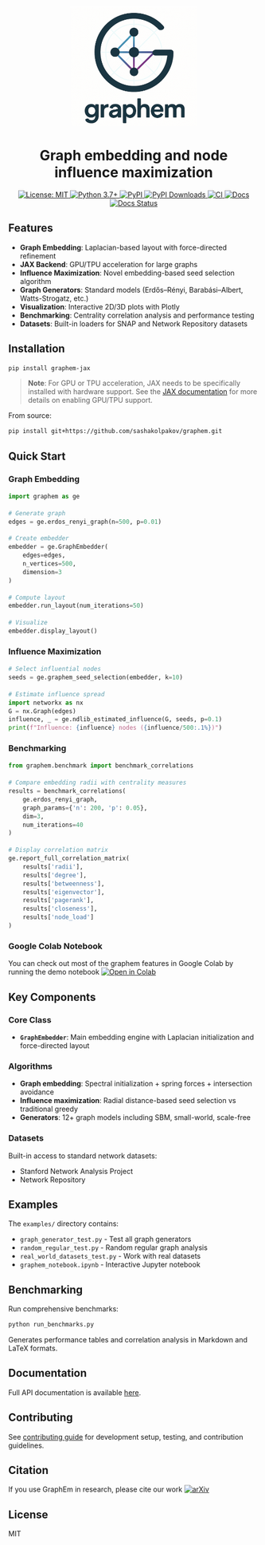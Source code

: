 <p align="center">
  <img src="docs/logo.png" alt="graphem logo" height="240"/>
</p>

<h1 align="center">Graph embedding and node influence maximization</h1>

<p align="center">
  <a href="https://opensource.org/licenses/MIT">
    <img src="https://img.shields.io/badge/License-MIT-blue.svg" alt="License: MIT"/>
  </a>
  <a href="https://www.python.org/downloads/">
    <img src="https://img.shields.io/badge/python-3.7+-blue.svg" alt="Python 3.7+"/>
  </a>
  <a href="https://pypi.org/project/graphem-jax/">
    <img src="https://img.shields.io/pypi/v/graphem-jax.svg" alt="PyPI"/>
  </a>
  <a href="https://pepy.tech/projects/graphem-jax">
    <img src="https://static.pepy.tech/badge/graphem-jax" alt="PyPI Downloads">
  </a>
  <a href="https://github.com/sashakolpakov/graphem/actions/workflows/pylint.yml">
    <img src="https://img.shields.io/github/actions/workflow/status/sashakolpakov/graphem/pylint.yml?branch=main&label=CI&logo=github" alt="CI"/>
  </a>
  <a href="https://github.com/sashakolpakov/graphem/actions/workflows/deploy_docs.yml">
    <img src="https://img.shields.io/github/actions/workflow/status/sashakolpakov/graphem/deploy_docs.yml?branch=main&label=Docs&logo=github" alt="Docs"/>
  </a>
  <a href="https://sashakolpakov.github.io/graphem/">
    <img src="https://img.shields.io/website-up-down-green-red/https/sashakolpakov.github.io/graphem?label=API%20Documentation" alt="Docs Status"/>
  </a>
</p>

## Features

- **Graph Embedding**: Laplacian-based layout with force-directed refinement
- **JAX Backend**: GPU/TPU acceleration for large graphs
- **Influence Maximization**: Novel embedding-based seed selection algorithm
- **Graph Generators**: Standard models (Erdős–Rényi, Barabási–Albert, Watts-Strogatz, etc.)
- **Visualization**: Interactive 2D/3D plots with Plotly
- **Benchmarking**: Centrality correlation analysis and performance testing
- **Datasets**: Built-in loaders for SNAP and Network Repository datasets

## Installation

```bash
pip install graphem-jax
```

> **Note**: For GPU or TPU acceleration, JAX needs to be specifically installed with hardware support. See the [JAX documentation](https://github.com/google/jax#installation) for more details on enabling GPU/TPU support.

From source:
```bash
pip install git+https://github.com/sashakolpakov/graphem.git
```

## Quick Start

### Graph Embedding

```python
import graphem as ge

# Generate graph
edges = ge.erdos_renyi_graph(n=500, p=0.01)

# Create embedder
embedder = ge.GraphEmbedder(
    edges=edges,
    n_vertices=500,
    dimension=3
)

# Compute layout
embedder.run_layout(num_iterations=50)

# Visualize
embedder.display_layout()
```

### Influence Maximization

```python
# Select influential nodes
seeds = ge.graphem_seed_selection(embedder, k=10)

# Estimate influence spread
import networkx as nx
G = nx.Graph(edges)
influence, _ = ge.ndlib_estimated_influence(G, seeds, p=0.1)
print(f"Influence: {influence} nodes ({influence/500:.1%})")
```

### Benchmarking

```python
from graphem.benchmark import benchmark_correlations

# Compare embedding radii with centrality measures
results = benchmark_correlations(
    ge.erdos_renyi_graph,
    graph_params={'n': 200, 'p': 0.05},
    dim=3,
    num_iterations=40
)

# Display correlation matrix
ge.report_full_correlation_matrix(
    results['radii'],
    results['degree'],
    results['betweenness'],
    results['eigenvector'],
    results['pagerank'],
    results['closeness'],
    results['node_load']
)
```
### Google Colab Notebook

You can check out most of the graphem features in Google Colab by running the demo notebook [![Open in Colab](https://colab.research.google.com/assets/colab-badge.svg)](https://colab.research.google.com/github/sashakolpakov/graphem/blob/main/examples/graphem_notebook.ipynb)


## Key Components

### Core Class

- **`GraphEmbedder`**: Main embedding engine with Laplacian initialization and force-directed layout

### Algorithms

- **Graph embedding**: Spectral initialization + spring forces + intersection avoidance
- **Influence maximization**: Radial distance-based seed selection vs traditional greedy
- **Generators**: 12+ graph models including SBM, small-world, scale-free

### Datasets

Built-in access to standard network datasets:
- Stanford Network Analysis Project
- Network Repository

## Examples

The `examples/` directory contains:
- `graph_generator_test.py` - Test all graph generators
- `random_regular_test.py` - Random regular graph analysis
- `real_world_datasets_test.py` - Work with real datasets
- `graphem_notebook.ipynb` - Interactive Jupyter notebook

## Benchmarking

Run comprehensive benchmarks:
```bash
python run_benchmarks.py
```

Generates performance tables and correlation analysis in Markdown and LaTeX formats.

## Documentation

Full API documentation is available [here](https://sashakolpakov.github.io/graphem/).

## Contributing

See [contributing guide](https://sashakolpakov.github.io/graphem/contributing.html) for development setup, testing, and contribution guidelines.

## Citation

If you use GraphEm in research, please cite our work [![arXiv](https://img.shields.io/badge/arXiv-2506.07435-b31b1b.svg)](https://arxiv.org/abs/2506.07435)

## License

MIT
